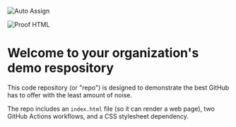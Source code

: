 ![Auto Assign](https://github.com/r00mabt/demo-repository/actions/workflows/auto-assign.yml/badge.svg)

![Proof HTML](https://github.com/r00mabt/demo-repository/actions/workflows/proof-html.yml/badge.svg)

# Welcome to your organization's demo respository
This code repository (or "repo") is designed to demonstrate the best GitHub has to offer with the least amount of noise.

The repo includes an `index.html` file (so it can render a web page), two GitHub Actions workflows, and a CSS stylesheet dependency.
